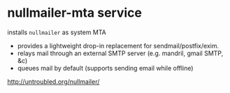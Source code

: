nullmailer-mta service
======================

installs `nullmailer` as system MTA
  * provides a lightweight drop-in replacement for sendmail/postfix/exim.
  * relays mail through an external SMTP server (e.g. mandril, gmail SMTP, &c)
  * queues mail by default (supports sending email while offline)

  
http://untroubled.org/nullmailer/